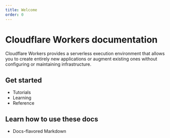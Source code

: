 ```yaml
---
title: Welcome
order: 0
---
```


# Cloudflare Workers documentation

Cloudflare Workers provides a serverless execution environment that allows you to create entirely new applications or augment existing ones without configuring or maintaining infrastructure.

## Get started

- <Link to="/tutorials">Tutorials</Link>
- <Link to="/learning">Learning</Link>
- <Link to="/reference">Reference</Link>

## Learn how to use these docs

- <Link to="/docs-flavored-markdown">Docs-flavored Markdown</Link>
